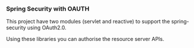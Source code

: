 ### Spring Security with OAUTH

This project have two modules (servlet and reactive) to support the spring-security using OAuth2.0.

Using these libraries you can authorise the resource server APIs. 